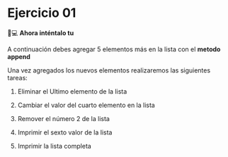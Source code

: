 # Ejercicio 01

 👨💻 **Ahora inténtalo tu**

A continuación debes agregar 5 elementos más en la lista con el **metodo append**

Una vez agregados los nuevos elementos realizaremos las siguientes tareas:

1. Eliminar el Ultimo elemento de la lista

2. Cambiar el valor del cuarto elemento en la lista

3. Remover el número 2 de la lista

4. Imprimir el sexto valor de la lista

5. Imprimir la lista completa

